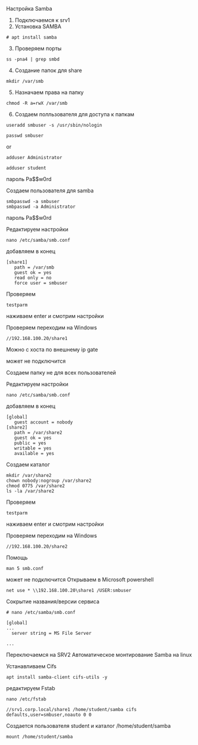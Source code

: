 Настройка Samba
1. Подключаемся к srv1
2. Установка SAMBA
```
# apt install samba
```
3. Проверяем порты
```
ss -pna4 | grep smbd
```
4. Создание папок для share
```
mkdir /var/smb
```
5. Назначаем права на папку
```
chmod -R a=rwX /var/smb
```

6. Создаем полльзователя для доступа к папкам

```
useradd smbuser -s /usr/sbin/nologin
```
```
passwd smbuser
```
or
```
adduser Administrator
```
```
adduser student
```
пароль Pa$$w0rd

Создаем пользователя для samba
```
smbpasswd -a smbuser
smbpasswd -a Administrator
```
пароль Pa$$w0rd


Редактируем настройки

```
nano /etc/samba/smb.conf
```
добавляем в конец
```
[share1]
   path = /var/smb
   guest ok = yes
   read only = no
   force user = smbuser
```


Проверяем 

```
testparm
```
наживаем enter
и смотрим настройки

Проверяем
переходим на Windows 

```
//192.168.100.20/share1
```

Можно с хоста по внешнему ip gate

может не подключится


Создаем папку не для всех пользователей

Редактируем настройки

```
nano /etc/samba/smb.conf
```
добавляем в конец
```
[global]
   guest account = nobody
[share2]
   path = /var/share2
   guest ok = yes
   public = yes
   writable = yes
   available = yes
```
Создаем каталог

```
mkdir /var/share2
chown nobody:nogroup /var/share2
chmod 0775 /var/share2
ls -la /var/share2
```

Проверяем 

```
testparm
```
наживаем enter
и смотрим настройки

Проверяем
переходим на Windows 

```
//192.168.100.20/share2
```


Помощь

```
man 5 smb.conf
```

может не подключится
Открываем в Microsoft powershell

```
net use * \\192.168.100.20\share1 /USER:smbuser
```


Сокрытие названия/версии сервиса
```
# nano /etc/samba/smb.conf
```
```
[global]
...
  server string = MS File Server

...
```

Переключаемся на SRV2
Автоматическое монтирование Samba на linux

Устанавливаем Cifs

```
apt install samba-client cifs-utils -y
```

редактируем Fstab

```
nano /etc/fstab
```

```
//srv1.corp.local/share1 /home/student/samba cifs defaults,user=smbuser,noauto 0 0
```
Создается пользователя student и каталог /home/student/samba

```
mount /home/student/samba
```


